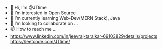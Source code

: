 - 👋 Hi, I’m @JTtime
- 👀 I’m interested in Open Source
- 🌱 I’m currently learning Web-Dev(MERN Stack), Java
- 💞️ I’m looking to collaborate on ...
- 📫 How to reach me ...
- https://www.linkedin.com/in/jeevraj-taralkar-69103829/details/projects
https://leetcode.com/JTtime/
<!---
JTtime/JTtime is a ✨ special ✨ repository because its `README.md` (this file) appears on your GitHub profile.
You can click the Preview link to take a look at your changes.
--->
